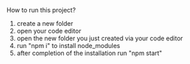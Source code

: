 How to run this project?

1. create a new folder
2. open your code editor
3. open the new folder you just created via your code editor
4. run "npm i" to install node_modules
5. after completion of the installation run "npm start"

